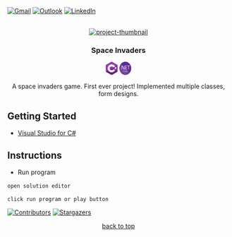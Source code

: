 <!-- contact shields -->
[gmail-shield]: https://img.shields.io/badge/Gmail-D14836?style=for-the-badge&logo=gmail&logoColor=white
[gmail-url]: mailto:theivikaran.jathurshan@gmail.com
[outlook-shield]: https://img.shields.io/badge/Microsoft_Outlook-0078D4?style=for-the-badge&logo=microsoft-outlook&logoColor=white
[outlook-url]: mailto:jtheiv@outlook.com
[linkedin-shield]: https://img.shields.io/badge/-LinkedIn-black.svg?style=for-the-badge&logo=linkedin&colorB=555
[linkedin-url]: https://linkedin.com/in/jathurshan-t

<!-- project summary shields -->
[contributors-shield]: https://img.shields.io/github/contributors/jath-git/portfolio.svg?style=for-the-badge
[contributors-url]: https://github.com/jath-git/portfolio/graphs/contributors
[stars-shield]: https://img.shields.io/github/stars/jath-git/portfolio.svg?style=for-the-badge
[stars-url]: https://github.com/jath-git/portfolio/stargazers

<!-- programming language shields -->
[python-shield]: https://img.shields.io/badge/Python-3776AB?style=for-the-badge&logo=python&logoColor=white
[javascript-shield]: https://img.shields.io/badge/JavaScript-F7DF1E?style=for-the-badge&logo=javascript&logoColor=black
[c++-shield]: https://img.shields.io/badge/C%2B%2B-00599C?style=for-the-badge&logo=c%2B%2B&logoColor=white
[c#-shield]: https://img.shields.io/badge/C%23-239120?style=for-the-badge&logo=c-sharp&logoColor=white
[html-shield]: https://img.shields.io/badge/HTML5-E34F26?style=for-the-badge&logo=html5&logoColor=white
[css-shield]: https://img.shields.io/badge/CSS3-1572B6?style=for-the-badge&logo=css3&logoColor=white

<!-- start document -->
<div id="start"></div>

<!-- contact info -->
[![Gmail][gmail-shield]][gmail-url]
[![Outlook][outlook-shield]][outlook-url]
[![LinkedIn][linkedin-shield]][linkedin-url]

<!-- project overview -->
<br />
<div align="center">
  <!-- project image -->
  <a href="https://github.com/jath-git/Space-Invaders">
    <img src="readme/space-invaders.png" alt="project-thumbnail" width="400" height="250">
  </a>

  <h3>Space Invaders</h3>
  <!-- languages used in project -->
  <div>
    <img alt="skill-thumbnail" width="27px" height="30px" src="./readme/c-sharp.png" />
    <img alt="skill-thumbnail" width="27px" height="30px" src="./readme/dot-net.png" />
  </div>
  <!-- project description -->
    <p>
   A space invaders game. First ever project! Implemented multiple classes, form designs.
    <br />
    </p>
</div>

## Getting Started
* [Visual Studio for C#](https://visualstudio.microsoft.com/vs/)

## Instructions
* Run program
```console
open solution editor
```
```console
click run program or play button
```

<!-- project summary -->
[![Contributors][contributors-shield]][contributors-url]
[![Stargazers][stars-shield]][stars-url]
<p align="center"><a href="#start">back to top</a></p>